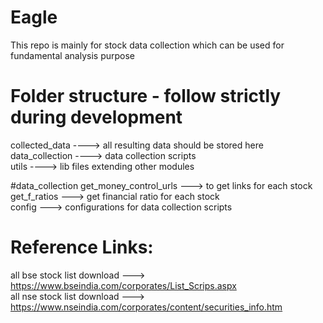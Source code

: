 # Eagle

This repo is mainly for stock data collection which can be used for fundamental analysis purpose

# Folder structure - follow strictly during development

collected_data  ----> all resulting data should be stored here  
data_collection ----> data collection scripts  
utils           ----> lib files extending other modules  

#data_collection
get_money_control_urls ---> to get links for each stock    
get_f_ratios ---> get financial ratio for each stock  
config ---> configurations for data collection scripts  


# Reference Links:
all bse stock list download ---> https://www.bseindia.com/corporates/List_Scrips.aspx   
all nse stock list download ---> https://www.nseindia.com/corporates/content/securities_info.htm 

 